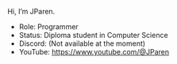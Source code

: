 Hi, I’m JParen.

- Role: Programmer
- Status: Diploma student in Computer Science
- Discord: (Not available at the moment)
- YouTube: https://www.youtube.com/@JParen

<!---
JParen/JParen is a ✨ special ✨ repository because its `README.md` (this file) appears on your GitHub profile.
You can click the Preview link to take a look at your changes.
--->
